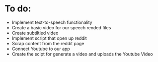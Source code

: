 # To do:

- Implement text-to-speech functionality
- Create a basic video for our speech rended files
- Create subtiltled video
- Implement script that open up reddit
- Scrap content from the reddit page
- Connect Youtube to our app
- Create the scipt for generate a video and uploads the Youtube Video